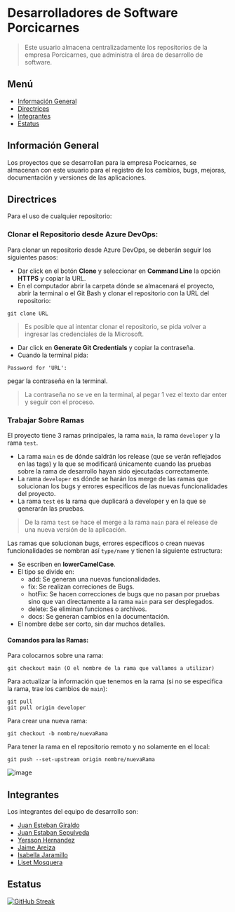 # Desarrolladores de Software Porcicarnes
> Este usuario almacena centralizadamente los repositorios de la empresa Porcicarnes, que administra el área de desarrollo de software.

## Menú
* [Información General](#información-general)
* [Directrices](#directrices)
* [Integrantes](#integrantes)
* [Estatus](#estatus)

## Información General
Los proyectos que se desarrollan para la empresa Pocicarnes, se almacenan con este usuario para el registro de los cambios, bugs, mejoras, documentación y versiones de las aplicaciones.
	
## Directrices
Para el uso de cualquier repositorio:

### Clonar el Repositorio desde Azure DevOps:
Para clonar un repositorio desde Azure DevOps, se deberán seguir los siguientes pasos:
* Dar click en el botón **Clone** y seleccionar en **Command Line** la opción **HTTPS** y copiar la URL.
* En el computador abrir la carpeta dónde se almacenará el proyecto, abrir la terminal o el Git Bash y clonar el repositorio con la URL del repositorio:

```
git clone URL
```
> Es posible que al intentar clonar el repositorio, se pida volver a ingresar las credenciales de la Microsoft.

* Dar click en **Generate Git Credentials** y copiar la contraseña.
* Cuando la terminal pida:
```
Password for 'URL':
```
  pegar la contraseña en la terminal.

> La contraseña no se ve en la terminal, al pegar 1 vez el texto dar enter y seguir con el proceso.

### Trabajar Sobre Ramas
El proyecto tiene 3 ramas principales, la rama ```main```, la rama ```developer``` y la rama ```test```. 
* La rama ```main``` es de dónde saldrán los release (que se verán reflejados en las tags) y la que se modificará únicamente cuando las pruebas sobre la rama de desarrollo hayan sido ejecutadas correctamente.
* La rama ```developer``` es dónde se harán los merge de las ramas que solucionan los bugs y errores específicos de las nuevas funcionalidades del proyecto.
* La rama ```test``` es la rama que duplicará a developer y en la que se generarán las pruebas.
> De la rama ```test``` se hace el merge a la rama ```main``` para el release de una nueva versión de la aplicación.

Las ramas que solucionan bugs, errores específicos o crean nuevas funcionalidades se nombran así ```type/name``` y tienen la siguiente estructura:
* Se escriben en **lowerCamelCase**.
* El tipo se divide en:
  - add: Se generan una nuevas funcionalidades.
  - fix: Se realizan correciones de Bugs.
  - hotFix: Se hacen correcciones de bugs que no pasan por pruebas sino que van directamente a la rama ```main``` para ser desplegados.
  - delete: Se eliminan funciones o archivos.
  - docs: Se generan cambios en la documentación.
* El nombre debe ser corto, sin dar muchos detalles.

#### Comandos para las Ramas:
Para colocarnos sobre una rama:
```
git checkout main (O el nombre de la rama que vallamos a utilizar)
```

Para actualizar la información que tenemos en la rama (si no se especifica la rama, trae los cambios de ```main```):
```
git pull
git pull origin developer
```

Para crear una nueva rama:
```
git checkout -b nombre/nuevaRama
```

Para tener la rama en el repositorio remoto y no solamente en el local:
```
git push --set-upstream origin nombre/nuevaRama
```

![image](https://github.com/devAnt0/devAnt0/assets/142921169/a6d756b1-1c7a-4a3f-a40c-d9895aed6444)


## Integrantes
Los integrantes del equipo de desarrollo son:
* [Juan Esteban Giraldo](https://github.com/YHPSNK99)
* [Juan Estaban Sepulveda](https://github.com/LePaposie)
* [Yersson Hernandez](https://github.com/YHPSNK99)
* [Jaime Areiza](https://github.com/Jareiza99)
* [Isabella Jaramillo](https://github.com/isabela3013)
* [Liset Mosquera](https://github.com/Lissy07)

## Estatus
[![GitHub Streak](http://github-readme-streak-stats.herokuapp.com?user=devAnt0&theme=dark&background=000000)](https://git.io/streak-stats)
